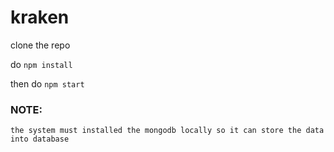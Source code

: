 # kraken

clone the repo

do `npm install`

then do `npm start`


### NOTE:
```
the system must installed the mongodb locally so it can store the data into database

```
